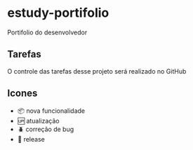 # estudy-portifolio

Portifolio do desenvolvedor

## Tarefas 

O controle das tarefas desse projeto será realizado no GitHub

## Icones

- :package: nova funcionalidade
- :up: atualização
- :beetle: correção de bug
- :checkered_flag: release